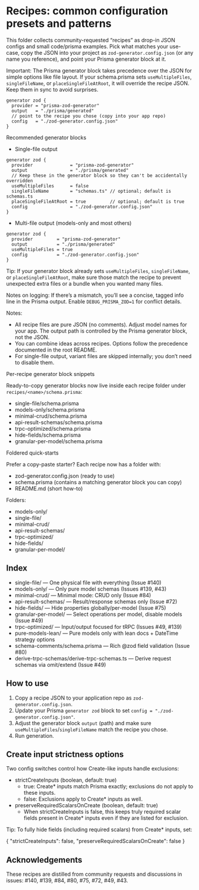 # Recipes: common configuration presets and patterns

This folder collects community-requested “recipes” as drop-in JSON configs and small code/prisma examples. Pick what matches your use-case, copy the JSON into your project as `zod-generator.config.json` (or any name you reference), and point your Prisma generator block at it.

Important: The Prisma generator block takes precedence over the JSON for simple options like file layout. If your schema.prisma sets `useMultipleFiles`, `singleFileName`, or `placeSingleFileAtRoot`, it will override the recipe JSON. Keep them in sync to avoid surprises.

```prisma
generator zod {
  provider = "prisma-zod-generator"
  output   = "./prisma/generated"
  // point to the recipe you chose (copy into your app repo)
  config   = "./zod-generator.config.json"
}
```

Recommended generator blocks

- Single-file output

```prisma
generator zod {
  provider              = "prisma-zod-generator"
  output                = "./prisma/generated"
  // Keep these in the generator block so they can't be accidentally overridden
  useMultipleFiles      = false
  singleFileName        = "schemas.ts" // optional; default is schemas.ts
  placeSingleFileAtRoot = true         // optional; default is true
  config                = "./zod-generator.config.json"
}
```

- Multi-file output (models-only and most others)

```prisma
generator zod {
  provider         = "prisma-zod-generator"
  output           = "./prisma/generated"
  useMultipleFiles = true
  config           = "./zod-generator.config.json"
}
```

Tip: If your generator block already sets `useMultipleFiles`, `singleFileName`, or `placeSingleFileAtRoot`, make sure those match the recipe to prevent unexpected extra files or a bundle when you wanted many files.

Notes on logging: If there’s a mismatch, you’ll see a concise, tagged info line in the Prisma output. Enable `DEBUG_PRISMA_ZOD=1` for conflict details.

Notes:
- All recipe files are pure JSON (no comments). Adjust model names for your app. The output path is controlled by the Prisma generator block, not the JSON.
- You can combine ideas across recipes. Options follow the precedence documented in the root README.
- For single-file output, variant files are skipped internally; you don’t need to disable them.

Per-recipe generator block snippets

Ready-to-copy generator blocks now live inside each recipe folder under `recipes/<name>/schema.prisma`:

- single-file/schema.prisma
- models-only/schema.prisma
- minimal-crud/schema.prisma
- api-result-schemas/schema.prisma
- trpc-optimized/schema.prisma
- hide-fields/schema.prisma
- granular-per-model/schema.prisma

Foldered quick-starts

Prefer a copy-paste starter? Each recipe now has a folder with:

- zod-generator.config.json (ready to use)
- schema.prisma (contains a matching generator block you can copy)
- README.md (short how-to)

Folders:

- models-only/
- single-file/
- minimal-crud/
- api-result-schemas/
- trpc-optimized/
- hide-fields/
- granular-per-model/

## Index

- single-file/ — One physical file with everything (Issue #140)
- models-only/ — Only pure model schemas (Issues #139, #43)
- minimal-crud/ — Minimal mode: CRUD only (Issue #84)
- api-result-schemas/ — Result/response schemas only (Issue #72)
- hide-fields/ — Hide properties globally/per-model (Issue #75)
- granular-per-model/ — Select operations per model, disable models (Issue #49)
- trpc-optimized/ — Input/output focused for tRPC (Issues #49, #139)
- pure-models-lean/ — Pure models only with lean docs + DateTime strategy options
- schema-comments/schema.prisma — Rich @zod field validation (Issue #80)
- derive-trpc-schemas/derive-trpc-schemas.ts — Derive request schemas via omit/extend (Issue #49)

## How to use

1) Copy a recipe JSON to your application repo as `zod-generator.config.json`.
2) Update your Prisma `generator zod` block to set `config = "./zod-generator.config.json"`.
3) Adjust the generator block `output` (path) and make sure `useMultipleFiles`/`singleFileName` match the recipe you chose.
4) Run generation.

## Create input strictness options

Two config switches control how Create-like inputs handle exclusions:

- strictCreateInputs (boolean, default: true)
  - true: Create* inputs match Prisma exactly; exclusions do not apply to these inputs.
  - false: Exclusions apply to Create* inputs as well.
- preserveRequiredScalarsOnCreate (boolean, default: true)
  - When strictCreateInputs is false, this keeps truly required scalar fields present in Create* inputs even if they are listed for exclusion.

Tip: To fully hide fields (including required scalars) from Create* inputs, set:

{ "strictCreateInputs": false, "preserveRequiredScalarsOnCreate": false }

## Acknowledgements

These recipes are distilled from community requests and discussions in issues: #140, #139, #84, #80, #75, #72, #49, #43.

